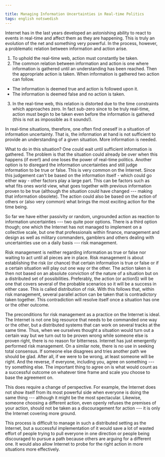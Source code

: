 ```yaml
---

title: Managing Information Uncertainties in Real-time Politics
tags: english notswedish
---
```


Internet has in the last years developed an astonishing ability to react to events in real-time and affect them as they are happening. This is truly an evolution of the net and something very powerful. In the process, however, a problematic relation between information and action arise. 

1. To uphold the real-time web, action must constantly be taken.
2. The common relation between information and action is one where information is gathered until an understanding has been reached. Then the appropriate action is taken. When information is gathered two action can follow.
 * The information is deemed true and action is followed upon it.
 * The information is deemed false and no action is taken.
3. In the real-time web, this relation is distorted due to the time constraints which approaches zero. In fact sub-zero since to be truly real-time, action must begin to be taken even before the information is gathered (this is not as impossible as it sounds!).

In real-time situations, therefore, one often find oneself in a situation of information uncertainty. That is, the information at hand is not sufficient to provide an understanding of a given situation. More information is needed.

What to do in this situation?
One could wait until sufficient information is gathered. The problem is that the situation could already be over when this happens (if ever!) and one loses the power of real-time politics. Another option is to disregard the information uncertainties and still judge information to be true or false. This is very common on the Internet. Since this judgement can't be based on the information itself - which could go either way - other factors play a large part. This can be factors such as what fits ones world view, what goes together with previous information proven to be true (although the situation could have changed --- making that information obsolete). The action could also be based on the action of others or (also very common) what brings the most exciting action for the time being. 

So far we have either passivity or random, ungrounded action as reaction to information uncertainties --- two quite poor options. There is a third option though; one which the Internet has not managed to implement on a collective scale, but one that professionals within finance, management and design as well as military commanders, gamblers and others dealing with uncertainties use on a daily basis --- risk management.

Risk management is neither regarding information as true or false nor waiting to act until all pieces are in place. Risk management is about establishing the risk (or chance) that certain information is true or false or if a certain situation will play out one way or the other. The action taken is then not based on an absolute conviction of the nature of a situation but on a distributed set of possibilities. Preferably, the action (or actionS) will be one that covers several of the probable scenarios so it will be a success in either case. This is called distribution of risk. With this follows that, within risk management, several parallel action can be taken that is contradictory taken together. This contradiction will resolve itself once a situation has one or the other outcome.

The preconditions for risk management as a practice on the Internet is ideal. The Internet is not one big resource that needs to be commanded one way or the other, but a distributed systems that can work on several tracks at the same time. Thus, when we ourselves thought a situation would turn out a certain way but we turn out to be proven wrong while someone else is proven right, there is no reason for bitterness. Internet has just emergently performed risk management. On a similar note, there is no use in seeking total consensus. If someone else disagrees and tries another path we should be glad. After all, if we were to be wrong, at least someone will be right. And the reverse, if everyone, including you, agree on something --- try something else. The important thing to agree on is what would count as a successful outcome on whatever time frame and scale you choose to base the agreement on.

This does require a change of perspective. For example, the Internet does not show itself from its most powerful side when everyone is doing the same thing --- although it might be the most spectacular. Likewise, someone choosing a different action, even openly refuses the premises of your action, should not be taken as a discouragement for action --- it is only the Internet covering more ground.

This process is difficult to manage in such a distributed setting as the Internet, but a successful implementation of it would save a lot of wasted effort of people trying to pull everyone in one direction or people being discouraged to pursue a path because others are arguing for a different one. It would also allow Internet to probe for the right action in more situations more effectively.
